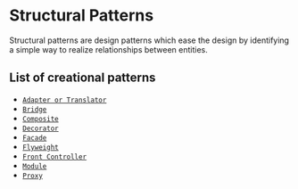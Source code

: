 Structural Patterns
===================

Structural patterns are design patterns which ease the design by identifying a simple way to realize relationships between entities.

List of creational patterns
---------------------------

* [`Adapter or Translator`](adapter#adapter-or-translator-pattern)
* [`Bridge`](bridge#bridge-pattern)
* [`Composite`](composite#composite-pattern)
* [`Decorator`](decorator#decorator-pattern)
* [`Facade`](facade#facade-pattern)
* [`Flyweight`](flyweight#flyweight-pattern)
* [`Front Controller`](frontcontroller#front-controller-pattern)
* [`Module`](module#module-pattern)
* [`Proxy`](proxy#proxy-pattern)